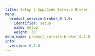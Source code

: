 ```yaml
---
title: Setup | AppsCode Service Broker
menu:
  product_service-broker_0.1.0:
    identifier: setup
    name: Setup
    weight: 30
menu_name: product_service-broker_0.1.0
info:
  version: 0.1.0
---
```


